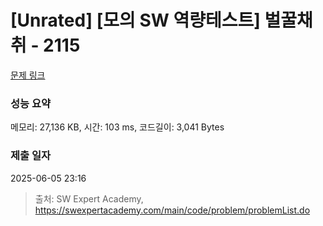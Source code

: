 # [Unrated] [모의 SW 역량테스트] 벌꿀채취 - 2115 

[문제 링크](https://swexpertacademy.com/main/code/problem/problemDetail.do?contestProbId=AV5V4A46AdIDFAWu) 

### 성능 요약

메모리: 27,136 KB, 시간: 103 ms, 코드길이: 3,041 Bytes

### 제출 일자

2025-06-05 23:16



> 출처: SW Expert Academy, https://swexpertacademy.com/main/code/problem/problemList.do